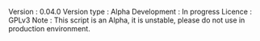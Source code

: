 Version : 0.04.0
Version type : Alpha
Development : In progress
Licence : GPLv3
Note : This script is an Alpha, it is unstable, please do not use in production environment. 
